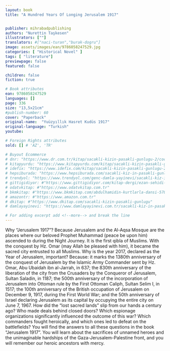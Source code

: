 ```yaml
---
layout: book
title: "A Hundred Years Of Longing Jerusalem 1917"


publisher: mihrabadpublishing
authors: "Nurettin Taşkesen"
illustrators: [""]
translators: #["naci-turan","burak-dogru"]
image: assets/images/ean/9786058247529.jpg
categories: [ "Historical Novel" ]
tags: [ "literature"]
previewpage: false
featured: false

children: false
fiction: true

# Book attributes
ean: 9786058247529
languages: []
page: 336
size: "13,5x21cm"
#publish-number: 60
cover: "Paperback"
original-name:  "Yuüzyıllık Hasret Kudüs 1917"
original-language: "Turkish"
youtube:

# Foreign Rights attributes
sold: [] # 'AZ', 'TR'

# Buyout Ecommerce
# dnr: "https://www.dr.com.tr/kitap/sacakli-kizin-pasakli-gunlugu-2/cocuk-ve-genclik/genclik-10-yas/roman-oyku/urunno=0001893059001"
# kitapyurdu: "https://www.kitapyurdu.com/kitap/sacakli-kizin-pasakli-gunlugu-2-/560122.html&filter_name=Sa%C3%A7akl%C4%B1+K%C4%B1z%27%C4%B1n+Pasakl%C4%B1+G%C3%BCnl%C3%BC%C4%9F%C3%BC+2"
# idefix: "https://www.idefix.com/kitap/sacakli-kizin-pasakli-gunlugu-2/cocuk-ve-genclik/genclik-10-yas/roman-oyku/urunno=0001893059001"
# hepsiburada: "https://www.hepsiburada.com/sacakli-kiz-in-pasakli-gunlugu-2-damla-yayinevi-p-HBV000012ER86"
# trendyol: "https://www.trendyol.com/genc-damla-yayinevi/sacakli-kiz-in-pasakli-gunlugu-2-p-54825777"
# gittigidiyor: #"https://www.gittigidiyor.com/kitap-dergi/ezan-sehidi-adnan-menderes_pdp_732728793"
# odatvkitap: #"https://www.odatvkitap.com.tr"
# bkmkitap: #"https://www.bkmkitap.com/abdulhamidin-kurtlarla-dansi-578226"
# amazontr: #"https://www.amazon.com.tr"
# dkitap: #"https://www.dkitap.com/sacakli-kizin-pasakli-gunlugu"
# damlayayinevi: "https://www.damlayayinevi.com.tr/sacakli-kiz-in-pasakli-gunlugu-2-bu-iste-bi-terslik-var"

# For adding excerpt add <!--more--> and break the line
---
```

Why “Jerusalem 1917”? Because Jerusalem
and the Al-Aqsa Mosque are the places where
our beloved Prophet Muhammad (peace be upon
him) ascended to during the Night Journey. It is
the first qibla of Muslims. With the conquest by Hz.
Omar (may Allah be pleased with him), it became
the sacred city entrusted to all Muslims. Why is
the year 2017, declared as the Year of Jerusalem,
important? Because: it marks the 1380th anniversary of the conquest of Jerusalem by the Islamic
Army Commander sent by Hz. Omar, Abu Ubaidah
ibn al-Jarrah, in 637; the 830th anniversary of
the liberation of the city from the Crusaders by
the Conqueror of Jerusalem, Sultan Saladin, in
1187; the 500th anniversary of the incorporation of
Jerusalem into Ottoman rule by the First Ottoman
Caliph, Sultan Selim I, in 1517; the 100th anniversary of the British occupation of Jerusalem on
December 9, 1917, during the First World War; and
the 50th anniversary of Israel declaring Jerusalem
as its capital by occupying the entire city on June
7, 1967. How did the “lost sacred lands” slip from
our hands a century ago? Who made deals behind
closed doors? Which espionage organizations
significantly influenced the outcome of this war?
Which commanders fought heroically, and which
ones led to defeat on the battlefields? You will
find the answers to all these questions in the book
“Jerusalem 1917”. You will learn about the sacrifices of unnamed heroes and the unimaginable
hardships of the Gaza-Jerusalem-Palestine front,
and you will remember our heroic ancestors with
mercy.
<!--more--> 

